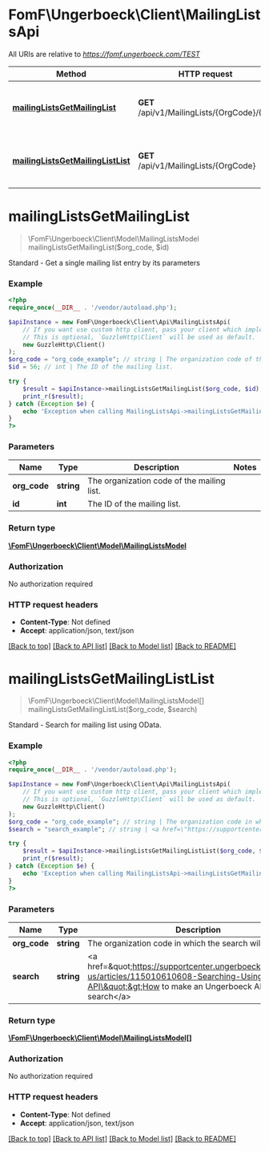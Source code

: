 # FomF\Ungerboeck\Client\MailingListsApi

All URIs are relative to *https://fomf.ungerboeck.com/TEST*

Method | HTTP request | Description
------------- | ------------- | -------------
[**mailingListsGetMailingList**](MailingListsApi.md#mailingListsGetMailingList) | **GET** /api/v1/MailingLists/{OrgCode}/{ID} | Standard - Get a single mailing list entry by its parameters
[**mailingListsGetMailingListList**](MailingListsApi.md#mailingListsGetMailingListList) | **GET** /api/v1/MailingLists/{OrgCode} | Standard - Search for mailing list using OData.


# **mailingListsGetMailingList**
> \FomF\Ungerboeck\Client\Model\MailingListsModel mailingListsGetMailingList($org_code, $id)

Standard - Get a single mailing list entry by its parameters

### Example
```php
<?php
require_once(__DIR__ . '/vendor/autoload.php');

$apiInstance = new FomF\Ungerboeck\Client\Api\MailingListsApi(
    // If you want use custom http client, pass your client which implements `GuzzleHttp\ClientInterface`.
    // This is optional, `GuzzleHttp\Client` will be used as default.
    new GuzzleHttp\Client()
);
$org_code = "org_code_example"; // string | The organization code of the mailing list.
$id = 56; // int | The ID of the mailing list.

try {
    $result = $apiInstance->mailingListsGetMailingList($org_code, $id);
    print_r($result);
} catch (Exception $e) {
    echo 'Exception when calling MailingListsApi->mailingListsGetMailingList: ', $e->getMessage(), PHP_EOL;
}
?>
```

### Parameters

Name | Type | Description  | Notes
------------- | ------------- | ------------- | -------------
 **org_code** | **string**| The organization code of the mailing list. |
 **id** | **int**| The ID of the mailing list. |

### Return type

[**\FomF\Ungerboeck\Client\Model\MailingListsModel**](../Model/MailingListsModel.md)

### Authorization

No authorization required

### HTTP request headers

 - **Content-Type**: Not defined
 - **Accept**: application/json, text/json

[[Back to top]](#) [[Back to API list]](../../README.md#documentation-for-api-endpoints) [[Back to Model list]](../../README.md#documentation-for-models) [[Back to README]](../../README.md)

# **mailingListsGetMailingListList**
> \FomF\Ungerboeck\Client\Model\MailingListsModel[] mailingListsGetMailingListList($org_code, $search)

Standard - Search for mailing list using OData.

### Example
```php
<?php
require_once(__DIR__ . '/vendor/autoload.php');

$apiInstance = new FomF\Ungerboeck\Client\Api\MailingListsApi(
    // If you want use custom http client, pass your client which implements `GuzzleHttp\ClientInterface`.
    // This is optional, `GuzzleHttp\Client` will be used as default.
    new GuzzleHttp\Client()
);
$org_code = "org_code_example"; // string | The organization code in which the search will take place
$search = "search_example"; // string | <a href=\"https://supportcenter.ungerboeck.com/hc/en-us/articles/115010610608-Searching-Using-the-API\">How to make an Ungerboeck API search</a>

try {
    $result = $apiInstance->mailingListsGetMailingListList($org_code, $search);
    print_r($result);
} catch (Exception $e) {
    echo 'Exception when calling MailingListsApi->mailingListsGetMailingListList: ', $e->getMessage(), PHP_EOL;
}
?>
```

### Parameters

Name | Type | Description  | Notes
------------- | ------------- | ------------- | -------------
 **org_code** | **string**| The organization code in which the search will take place |
 **search** | **string**| &lt;a href&#x3D;\&quot;https://supportcenter.ungerboeck.com/hc/en-us/articles/115010610608-Searching-Using-the-API\&quot;&gt;How to make an Ungerboeck API search&lt;/a&gt; |

### Return type

[**\FomF\Ungerboeck\Client\Model\MailingListsModel[]**](../Model/MailingListsModel.md)

### Authorization

No authorization required

### HTTP request headers

 - **Content-Type**: Not defined
 - **Accept**: application/json, text/json

[[Back to top]](#) [[Back to API list]](../../README.md#documentation-for-api-endpoints) [[Back to Model list]](../../README.md#documentation-for-models) [[Back to README]](../../README.md)

